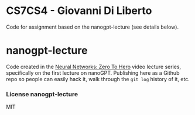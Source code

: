 # CS7CS4 - Giovanni Di Liberto

Code for assignment based on the nanogpt-lecture (see details below).




# nanogpt-lecture

Code created in the [Neural Networks: Zero To Hero](https://karpathy.ai/zero-to-hero.html) video lecture series, specifically on the first lecture on nanoGPT. Publishing here as a Github repo so people can easily hack it, walk through the `git log` history of it, etc.

### License nanogpt-lecture

MIT
